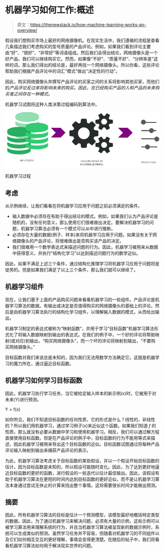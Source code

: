 # 机器学习如何工作:概述

> 原文：<https://thenewstack.io/how-machine-learning-works-an-overview/>

假设我们想购买市场上最好的网络摄像机。在现实生活中，我们遵循的流程是查看几条描述我们考虑购买的型号质量的产品评论。例如，如果我们看到评论主要由“好”、“很好”、“非常好”等词语组成。然后我们会得出结论，网络摄像头是一个好产品，我们可以继续购买它。然而，如果像“不好”、“质量不好”、“分辨率差”这样的词，那么我们得出的结论是，最好再找一个网络摄像头。所以你看，这些评论帮助我们根据产品评论中的词汇“模式”做出“决定性的行动”。

因此，购买网络摄像头并撰写产品评论的买家之间的关系将影响其他买家，而他们的*产品评论反过来将影响未来的购买。因此，在已经购买产品的人和产品的未来购买者之间存在一种模式。*

机器学习试图将这种人类决策过程编码到算法中。

![](img/f6bfeebe78c609b6929e14a9ed4e3f78.png)

机器学习过程

## 考虑

从示例继续，让我们看看在将机器学习应用于问题之前必须满足的条件。

*   输入数据中必须存在有助于得出结论的模式。例如，如果我们认为产品评论是随机的，没有任何意义，那么使用它们很难做出决定。要解决机器学习的问题，机器学习算法必须有一个模式可以从中进行推断。
*   必须存在大量的数据(例子、样本)来将机器学习应用于问题。如果没有关于网络摄像头的产品评论，将很难做出是否购买该产品的决定。
*   我们很难用一个数学表达式来描述问题的行为。因此，机器学习被用来从数据中获得意义，并执行“结构化学习”以达到描述问题行为的数学近似。

因此，如果不满足上述三个条件，通过结构化推理学习将机器学习应用于问题将是徒劳的。但是如果我们满足了以上三个条件，那么我们就可以继续了。

## 机器学习组件

现在，让我们基于上面的产品购买问题来看看机器学习的一些组件。产品评论是机器学习算法的数据。有输出或决定是否值得购买的网络摄像头的基础上的评论。然后是由机器学习算法执行的结构化学习组件，以理解输入数据的模式，从而给出输出。

机器学习制定的表达式被称为“映射函数”，并用于学习“目标函数”机器学习算法形式化了将输入数据映射到输出的表达式。在我们的例子中，一个好的评论将帮助映射(或对应)到输出，“购买网络摄像头”，而一个坏的评论将映射到输出，“不要购买网络摄像头。”

目标函数对我们来说总是未知的，因为我们无法用数学方法确定它。这就是机器学习的魔力所在，通过逼近目标函数。

## 机器学习如何学习目标函数

因此，机器学习执行学习任务，当它被给定输入样本的新示例(x)时，它被用于对未来(Y)进行预测。

Y = f(x)

如你所见，我们不知道目标函数的任何性质，它的形式是什么？线性的，非线性的？所以我们用机器学习，通过学习例子(x)来近似这个函数。如果我们知道 *f* 的性质，那么就没有必要从数据中学习和使用机器学习。相反，我们可以通过解方程直接使用目标函数。但是在产品评论的例子中，目标函数的行为不能用等式来描述，因此机器学习被用来导出这个目标函数的近似。目标函数试图通过将每种产品评论输入映射到输出来捕获产品评论的表示。

为此，机器学习算法考虑关于目标函数的某些假设，并以一个假设开始目标函数的估计。因为目标函数是未知的，所以假设可能随时变化。因此，为了达到更好地逼近目标函数的更好的函数，进行假设的一些迭代以估计最佳输出。因此，该假设有助于机器学习算法在更短的时间内达到目标函数的更好近似，而不是让机器学习算法本身通过尝试无休止的计算来找出整个事情。这将需要很长时间才能做出预测。

## 摘要

因此，所有机器学习算法的目标是估计一个预测模型，该模型最好地概括特定类型的数据。因此，为了通过机器学习来解决问题，必须有大量的示例，这些示例可以被学习算法用来理解系统的行为，并且当机器学习算法被呈现新的数据示例时，系统可以生成类似的预测。虽然学习任务并不容易，但随着对机器学习的不同组件以及它们如何相互交互的更好理解，事情会变得更清楚。在随后的帖子中，我们将看看机器学习算法如何用于解决现实世界的问题。

<svg xmlns:xlink="http://www.w3.org/1999/xlink" viewBox="0 0 68 31" version="1.1"><title>Group</title> <desc>Created with Sketch.</desc></svg>